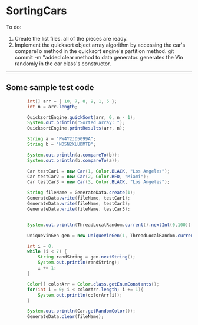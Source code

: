 # SortingCars

To do:
1. Create the list files. all of the pieces are ready.
2. Implement the quicksort object array algorithm by accessing the car's compareTo method in the quicksort engine's partition method.
git commit -m "added clear method to data generator. generates the Vin randomly in the car class's constructor.
---

## Some sample test code
```java
		int[] arr = { 10, 7, 8, 9, 1, 5 };
		int n = arr.length;

		QuicksortEngine.quickSort(arr, 0, n - 1);
		System.out.println("Sorted array: ");
		QuicksortEngine.printResults(arr, n);

		String a = "PW4Y2JD5099A";
		String b = "ND5N2XLUDMTB";

		System.out.println(a.compareTo(b));
		System.out.println(b.compareTo(a));

		Car testCar1 = new Car(1, Color.BLACK, "Los Angeles");
		Car testCar2 = new Car(2, Color.RED, "Miami");
		Car testCar3 = new Car(3, Color.BLACK, "Los Angeles");

		String fileName = GenerateData.create(1);
		GenerateData.write(fileName, testCar1);
		GenerateData.write(fileName, testCar2);
		GenerateData.write(fileName, testCar3);


		System.out.println(ThreadLocalRandom.current().nextInt(0,100));

		UniqueVinGen gen = new UniqueVinGen(1, ThreadLocalRandom.current());

		int i = 0;
		while (i < 7) {
			String randString = gen.nextString();
			System.out.println(randString);
			i += 1;
		}

		Color[] colorArr = Color.class.getEnumConstants();
		for(int i = 0; i < colorArr.length; i += 1){
			System.out.println(colorArr[i]);
		}

		System.out.println(Car.getRandomColor());
		GenerateData.clear(fileName);

```